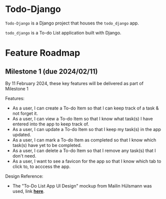 # Todo-Django

`Todo-Django` is a Django project that houses the `todo_django` app.

`todo_django` is a To-do List application built with Django.

# Feature Roadmap

## Milestone 1 (due 2024/02/11)

By 11 February 2024, these key features will be delivered as part of Milestone 1

Features:

- As a user, I can create a To-do Item so that I can keep track of a task & not forget it.
- As a user, I can view a To-do Item so that I know what task(s) I have entered into the app to keep track of.
- As a user, I can update a To-do Item so that I keep my task(s) in the app updated.
- As a user, I can mark a To-do Item as completed so that I know which task(s) have yet to be completed.
- As a user, I can delete a To-do Item so that I remove any task(s) that I don't need.
- As a user, I want to see a favicon for the app so that I know which tab to click to, to acccess the app.

Design Reference:

- The "To-Do List App UI Design" mockup from Mailin Hülsmann was used, link **[here](https://www.behance.net/gallery/124541301/To-Do-List-App-UI-Design)**.
